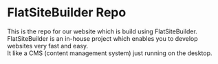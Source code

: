 # FlatSiteBuilder Repo
This is the repo for our website which is build using FlatSiteBuilder.
FlatSiteBuilder is an in-house project which enables you to develop websites very fast and easy.  
It like a CMS (content management system) just running on the desktop.
